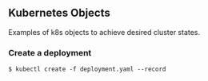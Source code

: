 ## Kubernetes Objects
Examples of k8s objects to achieve desired cluster states.

### Create a deployment
```$ kubectl create -f deployment.yaml --record```
